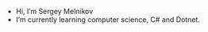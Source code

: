 - Hi, I’m Sergey Melnikov
- I’m currently learning computer science, C# and Dotnet.

<!---
sergmelnikov/sergmelnikov is a ✨ special ✨ repository because its `README.md` (this file) appears on your GitHub profile.
You can click the Preview link to take a look at your changes.
--->

